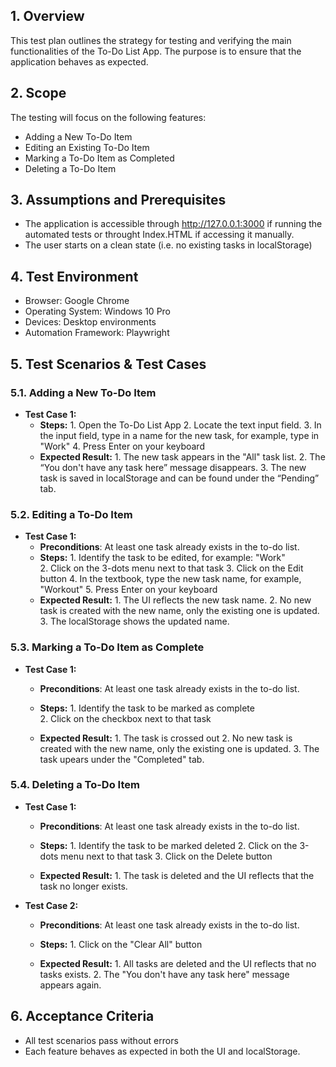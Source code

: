 ## 1. Overview
This test plan outlines the strategy for testing and verifying the main functionalities of the To-Do List App. The purpose is to ensure that the application behaves as expected.

## 2. Scope
The testing will focus on the following features:
- Adding a New To-Do Item
- Editing an Existing To-Do Item
- Marking a To-Do Item as Completed
- Deleting a To-Do Item

## 3. Assumptions and Prerequisites
- The application is accessible through http://127.0.0.1:3000 if running the automated tests or throught Index.HTML if accessing it manually.
- The user starts on a clean state (i.e. no existing tasks in localStorage)

## 4. Test Environment
- Browser: Google Chrome
- Operating System: Windows 10 Pro
- Devices: Desktop environments
- Automation Framework: Playwright


## 5. Test Scenarios & Test Cases

### 5.1. Adding a New To-Do Item
- **Test Case 1:** 
  - **Steps:** 
               1. Open the To-Do List App
               2. Locate the text input field.
               3. In the input field, type in a name for the new task, for example, type in "Work"
               4. Press Enter on your keyboard
  - **Expected Result:** 
               1. The new task appears in the "All" task list.
               2. The “You don't have any task here” message disappears.
               3. The new task is saved in localStorage and can be found under the “Pending” tab.

### 5.2. Editing a To-Do Item
- **Test Case 1:** 
  - **Preconditions**: At least one task already exists in the to-do list.
  - **Steps:** 
               1. Identify the task to be edited, for example: "Work"  
               2. Click on the 3-dots menu next to that task
               3. Click on the Edit button
               4. In the textbook, type the new task name, for example, "Workout"
               5. Press Enter on your keyboard
  - **Expected Result:** 
               1. The UI reflects the new task name.
               2. No new task is created with the new name, only the existing one is updated.
               3. The localStorage shows the updated name.
  

### 5.3. Marking a To-Do Item as Complete
- **Test Case 1:** 
  - **Preconditions**: At least one task already exists in the to-do list.
  - **Steps:** 
               1. Identify the task to be marked as complete  
               2. Click on the checkbox next to that task

  - **Expected Result:** 
               1. The task is crossed out
               2. No new task is created with the new name, only the existing one is updated.
               3. The task upears under the "Completed" tab.
  
### 5.4. Deleting a To-Do Item 
- **Test Case 1:** 
  - **Preconditions**: At least one task already exists in the to-do list.
  - **Steps:** 
               1. Identify the task to be marked deleted
               2. Click on the 3-dots menu next to that task
               3. Click on the Delete button

  - **Expected Result:** 
               1. The task is deleted and the UI reflects that the task no longer exists.

- **Test Case 2:** 
  - **Preconditions**: At least one task already exists in the to-do list.
  - **Steps:** 
               1. Click on the "Clear All" button

  - **Expected Result:** 
               1. All tasks are deleted and the UI reflects that no tasks exists.
               2. The "You don't have any task here" message appears again.


## 6. Acceptance Criteria
- All test scenarios pass without errors
- Each feature behaves as expected in both the UI and localStorage. 